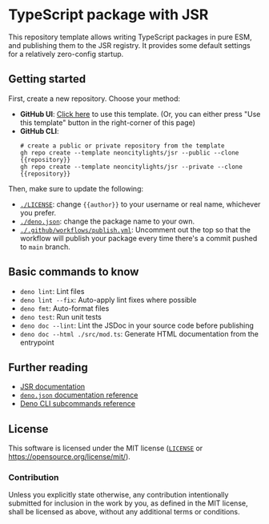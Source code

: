 # TypeScript package with JSR

This repository template allows writing TypeScript packages in pure ESM, and
publishing them to the JSR registry. It provides some default settings for a
relatively zero-config startup.

## Getting started

First, create a new repository. Choose your method:

- **GitHub UI**:
  [Click here](https://github.com/new?template_name=jsr&template_owner=neoncitylights)
  to use this template. (Or, you can either press "Use this template" button in
  the right-corner of this page)
- **GitHub CLI**:
  ```shell
  # create a public or private repository from the template
  gh repo create --template neoncitylights/jsr --public --clone {{repository}}
  gh repo create --template neoncitylights/jsr --private --clone {{repository}}
  ```

Then, make sure to update the following:
 - [`./LICENSE`](./LICENSE): change `{{author}}` to your username
or real name, whichever you prefer.
 - [`./deno.json`](./deno.json): change the package name to your own.
 - [`./.github/workflows/publish.yml`](./.github/workflows/publish.yml): Uncomment out the top so that the workflow will publish your package every time there's a commit pushed to `main` branch.

## Basic commands to know
- `deno lint`: Lint files
- `deno lint --fix`: Auto-apply lint fixes where possible
- `deno fmt`: Auto-format files
- `deno test`: Run unit tests
- `deno doc --lint`: Lint the JSDoc in your source code before publishing
- `deno doc --html ./src/mod.ts`: Generate HTML documentation from the entrypoint

## Further reading
- [JSR documentation](https://jsr.io/docs/)
- [`deno.json` documentation reference](https://docs.deno.com/runtime/fundamentals/configuration/
)
- [Deno CLI subcommands reference](https://docs.deno.com/runtime/reference/cli/)

## License

This software is licensed under the MIT license ([`LICENSE`](./LICENSE) or
<https://opensource.org/license/mit/>).

### Contribution

Unless you explicitly state otherwise, any contribution intentionally submitted
for inclusion in the work by you, as defined in the MIT license, shall be
licensed as above, without any additional terms or conditions.
